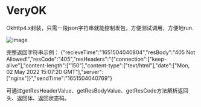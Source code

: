 # VeryOK

Okhttp4.x封装，只需一段json字符串就能控制发包，方便测试调用，方便地run.

![image](https://user-images.githubusercontent.com/71825704/166253440-50c4c549-4663-441b-92be-3307831644e7.png)

完整返回字符串示例：
{"recieveTime":"1651504040804","resBody":"405 Not Allowed!","resCode":"405","resHeaders":"{\"connection\":[\"keep-alive\"],\"content-length\":[\"150\"],\"content-type\":[\"text/html\"],\"date\":[\"Mon, 02 May 2022 15:07:20 GMT\"],\"server\":[\"nginx\"]}","sendTime":"1651504040769"}

可通过getResHeaderValue、getResBodyValue、getResCode方法解析返回头、返回体、返回状态码。

